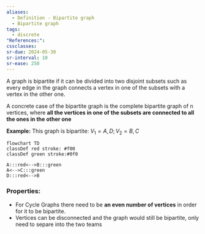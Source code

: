 ```yaml
---
aliases:
  - Definition - Bipartite graph
  - Bipartite graph
tags:
  - discrete
"References:": 
cssclasses: 
sr-due: 2024-05-30
sr-interval: 10
sr-ease: 250
---
```


A graph is bipartite if it can be divided into two disjoint subsets such as every edge in the graph connects a vertex in one of the subsets with a vertex in the other one. 
 
 A concrete case of the bipartite graph is the complete bipartite graph of n vertices, where **all the vertices in one of the subsets are connected to all the ones in the other one**
 
 **Example:**
 This graph is bipartite: $V_1 = A,D; V_2 = B,C$ 
 
```mermaid
flowchart TD
classDef red stroke: #f00
classDef green stroke:#0f0

A:::red<-->B:::green
A<-->C:::green
D:::red<-->B
```

### Properties: 
+ For Cycle Graphs there need to be **an even number of vertices** in order for it to be bipartite.
+ Vertices can be disconnected and the graph would still be bipartite, only need to separe into the two teams
